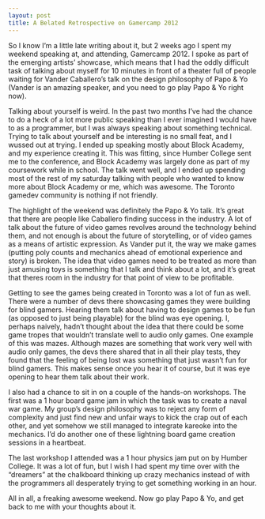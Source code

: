 ```yaml
---
layout: post
title: A Belated Retrospective on Gamercamp 2012
---
```


So I know I’m a little late writing about it, but 2 weeks ago I spent my weekend speaking at, and attending, Gamercamp 2012. I spoke as part of the emerging artists’ showcase, which means that I had the oddly difficult task of talking about myself for 10 minutes in front of a theater full of people waiting for Vander Caballero’s talk on the design philosophy of Papo & Yo (Vander is an amazing speaker, and you need to go play Papo & Yo right now).

Talking about yourself is weird. In the past two months I’ve had the chance to do a heck of a lot more public speaking than I ever imagined I would have to as a programmer, but I was always speaking about something technical. Trying to talk about yourself and be interesting is no small feat, and I wussed out at trying. I ended up speaking mostly about Block Academy, and my experience creating it. This was fitting, since Humber College sent me to the conference, and Block Academy was largely done as part of my coursework while in school. The talk went well, and I ended up spending most of the rest of my saturday talking with people who wanted to know more about Block Academy or me, which was awesome. The Toronto gamedev community is nothing if not friendly.

The highlight of the weekend was definitely the Papo & Yo talk. It’s great that there are people like Caballero finding success in the industry. A lot of talk about the future of video games revolves around the technology behind them, and not enough is about the future of storytelling, or of video games as a means of artistic expression. As Vander put it, the way we make games (putting poly counts and mechanics ahead of emotional experience and story) is broken. The idea that video games need to be treated as more than just amusing toys is something that I talk and think about a lot, and it’s great that theres room in the industry for that point of view to be profitable.

Getting to see the games being created in Toronto was a lot of fun as well. There were a number of devs there showcasing games they were building for blind gamers. Hearing them talk about having to design games to be fun (as opposed to just being playable) for the blind was eye opening. I, perhaps naively, hadn’t thought about the idea that there could be some game tropes that wouldn’t translate well to audio only games. One example of this was mazes. Although mazes are something that work very well with audio only games, the devs there shared that in all their play tests, they found that the feeling of being lost was something that just wasn’t fun for blind gamers. This makes sense once you hear it of course, but it was eye opening to hear them talk about their work.

I also had a chance to sit in on a couple of the hands-on workshops. The first was a 1 hour board game jam in which the task was to create a naval war game. My group’s design philosophy was to reject any form of complexity and just find new and unfair ways to kick the crap out of each other, and yet somehow we still managed to integrate kareoke into the mechanics. I’d do another one of these lightning board game creation sessions in a heartbeat.

The last workshop I attended was a 1 hour physics jam put on by Humber College. It was a lot of fun, but I wish I had spent my time over with the “dreamers” at the chalkboard thinking up crazy mechanics instead of with the programmers all desperately trying to get something working in an hour.

All in all, a freaking awesome weekend. Now go play Papo & Yo, and get back to me with your thoughts about it.
